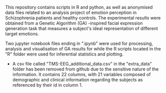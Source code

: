 This repository contains scripts in R and python, as well as anonymised data files related to an analysis project of emotion perception in Schizophrenia patients and healthy controls. The experimental results were obtained from a Genetic Algorithm (GA) -inspired facial expression generation task that measures a subject's ideal representation of different target emotions.

Two jupyter notebook files ending in ".ipynb" were used for processing, analysis and visualisation of GA results for while the R scripts located in the "R" folder were used for inferential statistics and plotting.

- A csv file called "TMS-EEG_additional_data.csv" in the "extra_data" folder has been removed from github due to the sensitive nature of the information. It contains 22 columns, with 21 variables composed of demographic and clinical information regarding the subjects as referenced by their id in column 1.
